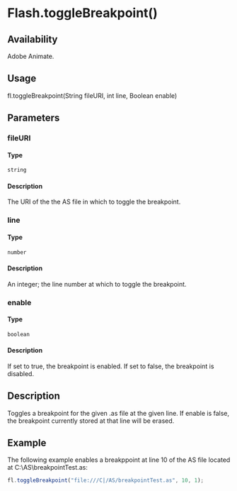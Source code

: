 # Flash.toggleBreakpoint()

## Availability

Adobe Animate.

## Usage

fl.toggleBreakpoint(String fileURI, int line, Boolean enable)

## Parameters

### **fileURI**

#### Type

```typescript
string
```

#### Description

The URI of the the AS file in which to toggle the breakpoint.

### **line**

#### Type

```typescript
number
```

#### Description

An integer; the line number at which to toggle the breakpoint.

### **enable**

#### Type

```typescript
boolean
```

#### Description

If set to true, the breakpoint is enabled. If set to false, the breakpoint is disabled.

## Description

Toggles a breakpoint for the given .as file at the given line. If enable is false, the breakpoint currently stored at that line will be erased.

## Example

The following example enables a breakppoint at line 10 of the AS file located at C:\AS\breakpointTest.as:

```javascript
fl.toggleBreakpoint("file:///C|/AS/breakpointTest.as", 10, 1);
```
